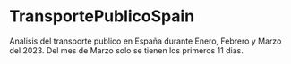 # TransportePublicoSpain
Analisis del transporte publico en España durante Enero, Febrero y Marzo del 2023. Del mes de Marzo solo se tienen los primeros 11 dias.
